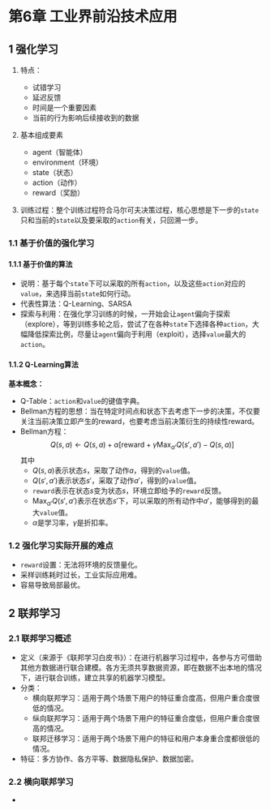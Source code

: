 # 第6章 工业界前沿技术应用

## 1 强化学习

1. 特点：
   - 试错学习
   - 延迟反馈
   - 时间是一个重要因素
   - 当前的行为影响后续接收到的数据

2. 基本组成要素
    - agent（智能体）
    - environment（环境）
    - state（状态）
    - action（动作）
    - reward（奖励）

3. 训练过程：整个训练过程符合马尔可夫决策过程，核心思想是下一步的`state`只和当前的`state`以及要采取的`action`有关，只回溯一步。

### 1.1 基于价值的强化学习

#### 1.1.1 基于价值的算法

- 说明：基于每个`state`下可以采取的所有`action`，以及这些`action`对应的`value`，来选择当前`state`如何行动。
- 代表性算法：Q-Learning、SARSA
- 探索与利用：在强化学习训练的时候，一开始会让`agent`偏向于探索（explore），等到训练多轮之后，尝试了在各种`state`下选择各种`action`，大幅降低探索比例，尽量让`agent`偏向于利用（exploit），选择`value`最大的`action`。

#### 1.1.2 Q-Learning算法

**基本概念：**
- Q-Table：`action`和`value`的键值字典。
- Bellman方程的思想：当在特定时间点和状态下去考虑下一步的决策，不仅要关注当前决策立即产生的reward，也要考虑当前决策衍生的持续性reward。
- Bellman方程：
$$
Q(s,a) \leftarrow Q(s, a) + \alpha [\text{reward} + \gamma \text{Max}_{\alpha'} Q(s', a') - Q(s, a)]
$$
其中
  - $Q(s,a)$表示状态$s$，采取了动作$a$，得到的`value`值。
  - $Q(s', a')$表示状态$s'$，采取了动作$a'$，得到的`value`值。
  - `reward`表示在状态$s$变为状态$s$，环境立即给予的`reward`反馈。
  - $\text{Max}_{\alpha'} Q(s', a')$表示在状态$s'$下，可以采取的所有动作中$a'$，能够得到的最大`value`值。
  - $\alpha$是学习率，$\gamma$是折扣率。

### 1.2 强化学习实际开展的难点

- `reward`设置：无法将环境的反馈量化。
- 采样训练耗时过长，工业实际应用难。
- 容易导致局部最优。

## 2 联邦学习

### 2.1 联邦学习概述

- 定义（来源于《联邦学习白皮书》）：在进行机器学习过程中，各参与方可借助其他方数据进行联合建模。各方无须共享数据资源，即在数据不出本地的情况下，进行联合训练，建立共享的机器学习模型。
- 分类：
  - 横向联邦学习：适用于两个场景下用户的特征重合度高，但用户重合度很低的情况。
  - 纵向联邦学习：适用于两个场景下用户的特征重合度低，但用户重合度很高的情况。
  - 联邦迁移学习：适用于两个场景下用户的特征和用户本身重合度都很低的情况。
- 特征：多方协作、各方平等、数据隐私保护、数据加密。

### 2.2 横向联邦学习

- 
